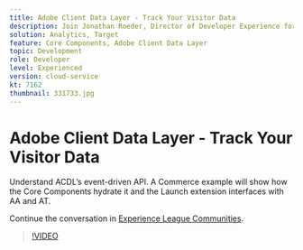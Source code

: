 ```yaml
---
title: Adobe Client Data Layer - Track Your Visitor Data
description: Join Jonathan Roeder, Director of Developer Experience for Experience Cloud, to hear about the latest developer updates across Adobe Experience Cloud.
solution: Analytics, Target
feature: Core Components, Adobe Client Data Layer
topic: Development
role: Developer
level: Experienced
version: cloud-service
kt: 7162
thumbnail: 331733.jpg
---
```


# Adobe Client Data Layer - Track Your Visitor Data 

Understand ACDL’s event-driven API. A Commerce example will show how the Core Components hydrate it and the Launch extension interfaces with AA and AT.

Continue the conversation in <a href="http://adobe.ly/36Yd3v6">Experience League Communities</a>.

>[!VIDEO](https://video.tv.adobe.com/v/331733/?quality=12&learn=on&hidetitle=true)